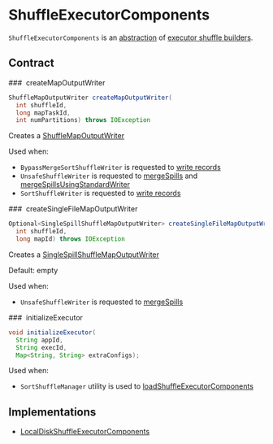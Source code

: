 # ShuffleExecutorComponents

`ShuffleExecutorComponents` is an [abstraction](#contract) of [executor shuffle builders](#implementations).

## Contract

### <span id="createMapOutputWriter"> createMapOutputWriter

```java
ShuffleMapOutputWriter createMapOutputWriter(
  int shuffleId,
  long mapTaskId,
  int numPartitions) throws IOException
```

Creates a [ShuffleMapOutputWriter](ShuffleMapOutputWriter.md)

Used when:

* `BypassMergeSortShuffleWriter` is requested to [write records](BypassMergeSortShuffleWriter.md#write)
* `UnsafeShuffleWriter` is requested to [mergeSpills](UnsafeShuffleWriter.md#mergeSpills) and [mergeSpillsUsingStandardWriter](UnsafeShuffleWriter.md#mergeSpillsUsingStandardWriter)
* `SortShuffleWriter` is requested to [write records](SortShuffleWriter.md#write)

### <span id="createSingleFileMapOutputWriter"> createSingleFileMapOutputWriter

```java
Optional<SingleSpillShuffleMapOutputWriter> createSingleFileMapOutputWriter(
  int shuffleId,
  long mapId) throws IOException
```

Creates a [SingleSpillShuffleMapOutputWriter](SingleSpillShuffleMapOutputWriter.md)

Default: empty

Used when:

* `UnsafeShuffleWriter` is requested to [mergeSpills](UnsafeShuffleWriter.md#mergeSpills)

### <span id="initializeExecutor"> initializeExecutor

```java
void initializeExecutor(
  String appId,
  String execId,
  Map<String, String> extraConfigs);
```

Used when:

* `SortShuffleManager` utility is used to [loadShuffleExecutorComponents](SortShuffleManager.md#loadShuffleExecutorComponents)

## Implementations

* [LocalDiskShuffleExecutorComponents](LocalDiskShuffleExecutorComponents.md)
